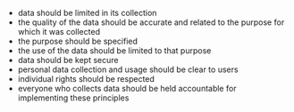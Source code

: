 - data should be limited in its collection
- the quality of the data should be accurate and related to the purpose for which it was collected
- the purpose should be specified
- the use of the data should be limited to that purpose
- data should be kept secure
- personal data collection and usage should be clear to users
- individual rights should be respected
- everyone who collects data should be held accountable for implementing these principles
